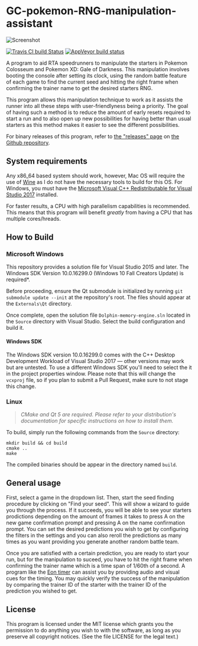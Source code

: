 # GC-pokemon-RNG-manipulation-assistant
![Screenshot](https://raw.githubusercontent.com/aldelaro5/GC-pokemon-RNG-manipulation-assistant/master/Docs/screenshot.png)

[![Travis CI build Status](https://travis-ci.org/aldelaro5/GC-pokemon-RNG-manipulation-assistant.svg?branch=master)](https://travis-ci.org/aldelaro5/GC-pokemon-RNG-manipulation-assistant)
[![AppVeyor build status](https://ci.appveyor.com/api/projects/status/3k6v4h3rxl4pjd57/branch/master?svg=true)](https://ci.appveyor.com/project/aldelaro5/gc-pokemon-rng-manipulation-assistant/branch/master)

A program to aid RTA speedrunners to manipulate the starters in Pokemon Colosseum and Pokemon XD: Gale of Darkness. This manipulation involves booting the console after setting its clock, using the random battle feature of each game to find the current seed and hitting the right frame when confirming the trainer name to get the desired starters RNG. 

This program allows this manipulation technique to work as it assists the runner into all these steps with user-friendlyness being a priority. The goal of having such a method is to reduce the amount of early resets required to start a run and to also open up new possibilities for having better than usual starters as this method makes it easier to see the different possibilities.

For binary releases of this program, refer to [the "releases" page](https://github.com/aldelaro5/Dolphin-memory-engine/releases) on [the Github repository](https://github.com/aldelaro5/Dolphin-memory-engine).

## System requirements
Any x86_64 based system should work, however, Mac OS will require the use of [Wine](https://www.winehq.org/) as I do not have the necessary tools to build for this OS. For Windows, you must have the [Microsoft Visual C++ Redistributable for Visual Studio 2017](https://support.microsoft.com/en-ca/help/2977003/the-latest-supported-visual-c-downloads) installed.

For faster results, a CPU with high parallelism capabilities is recommended. This means that this program will benefit _greatly_ from having a CPU that has multiple cores/hreads.

## How to Build
### Microsoft Windows
This repository provides a solution file for Visual Studio 2015 and later. The Windows SDK Version 10.0.16299.0 (Windows 10 Fall Creators Update) is required*.

Before proceeding, ensure the Qt submodule is initialized by running `git submodule update --init` at the repository's root. The files should appear at the `Externals\Qt` directory.

Once complete, open the solution file `Dolphin-memory-engine.sln` located in the `Source` directory with Visual Studio. Select the build configuration and build it.

#### Windows SDK
The Windows SDK version 10.0.16299.0 comes with the C++ Desktop Development Workload of Visual Studio 2017 — other versions may work but are untested. To use a different Windows SDK you'll need to select the it in the project properties window. Please note that this will change the `vcxproj` file, so if you plan to submit a Pull Request, make sure to not stage this change.

### Linux
> _CMake and Qt 5 are required. Please refer to your distribution's documentation for specific instructions on how to install them._

To build, simply run the following commands from the `Source` directory:

	mkdir build && cd build
	cmake ..
	make

The compiled binaries should be appear in the directory named `build`.

## General usage
First, select a game in the dropdown list. Then, start the seed finding procedure by clicking on "Find your seed". This will show a wizard to guide you through the process. If it succeeds, you will be able to see your starters prodictions depending on the amount of frames it takes to press A on the new game confirmation prompt and pressing A on the name confirmation prompt. You can set the desired predictions you wish to get by configuring the filters in the settings and you can also reroll the predictions as many times as you want providing you generate another random battle team. 

Once you are satisfied with a certain prediction, you are ready to start your run, but for the manipulation to suceed, you have to hit the right frame when confirming the trainer name which is a time span of 1/60th of a second. A program like the [Eon timer](https://bitbucket.org/ToastPlusOne/eontimer/downloads/) can assist you by providing audio and visual cues for the timing. You may quickly verify the success of the manipulation by comparing the trainer ID of the starter with the trainer ID of the prediction you wished to get.

## License
This program is licensed under the MIT license which grants you the permission to do  anything you wish to with the software, as long as you preserve all copyright notices. (See the file LICENSE for the legal text.)
